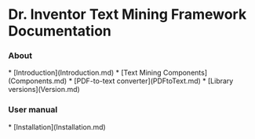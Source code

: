 <h1>Dr. Inventor Text Mining Framework Documentation</h1>


<h3>About</h3>
* [Introduction](Introduction.md)
* [Text Mining Components](Components.md)
    * [PDF-to-text converter](PDFtoText.md)
* [Library versions](Version.md)

<h3>User manual</h3>
* [Installation](Installation.md)

